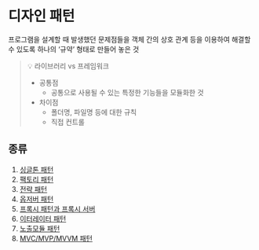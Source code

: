 # 디자인 패턴

프로그램을 설계할 때 발생했던 문제점들을 객체 간의 상호 관계 등을 이용하여 해결할 수 있도록 하나의 ‘규약’ 형태로 만들어 놓은 것

> 💡 라이브러리 vs 프레임워크
> 
> - 공통점
>     - 공통으로 사용될 수 있는 특정한 기능들을 모듈화한 것
> - 차이점
>     - 폴더명, 파일명 등에 대한 규칙
>     - 직접 컨트롤

## 종류

1. [싱글톤 패턴](design_pattern/singleton_pattern.md)  
2. [팩토리 패턴](design_pattern/factory_pattern.md)
3. [전략 패턴](design_pattern/strategy_pattern.md)
4. [옵저버 패턴](design_pattern/observer_pattern.md)
5. [프록시 패턴과 프록시 서버](design_pattern/proxy_pattern.md)
6. [이터레이터 패턴](design_pattern/iterator_pattern.md)
7. [노출모듈 패턴](design_pattern/revealing_module_pattern.md)
8. [MVC/MVP/MVVM 패턴](design_pattern/MVC_pattern.md)


